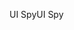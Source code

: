 <span data-ttu-id="6df3b-101">UI Spy</span><span class="sxs-lookup"><span data-stu-id="6df3b-101">UI Spy</span></span>
